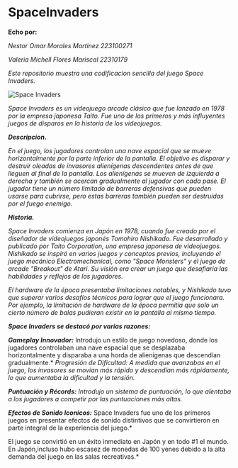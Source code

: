 # SpaceInvaders
**Echo por:**

*Nestor Omar Morales Martinez 223100271*

*Valeria Michell Flores Mariscal 22310179*

*Este repositorio muestra una codificacion sencilla del juego Space Invaders.*

![Space Invaders](https://images.crazygames.com/games/space-invaders/cover-1591955301711.png?auto=format%2Ccompress&q=45&cs=strip&ch=DPR&w=1200&h=630&fit=crop)


*Space Invaders es un videojuego arcade clásico que fue lanzado en 1978 por la empresa japonesa Taito. Fue uno de los primeros y más influyentes juegos de disparos en la historia de los videojuegos.*

***Descripcion.***

*En el juego, los jugadores controlan una nave espacial que se mueve horizontalmente por la parte inferior de la pantalla. El objetivo es disparar y destruir oleadas de invasores alienígenas descendentes antes de que lleguen al final de la pantalla. Los alienígenas se mueven de izquierda a derecha y también se acercan gradualmente al jugador con cada pase. El jugador tiene un número limitado de barreras defensivas que pueden usarse para cubrirse, pero estas barreras también pueden ser destruidas por el fuego enemigo.*

***Historia.***

*Space Invaders comienza en Japón en 1978, cuando fue creado por el diseñador de videojuegos japonés Tomohiro Nishikado. Fue desarrollado y publicado por Taito Corporation, una empresa japonesa de videojuegos.*
*Nishikado se inspiró en varios juegos y conceptos previos, incluyendo el juego mecánico Electromechanical, como "Space Monsters" y el juego de arcade "Breakout" de Atari. Su visión era crear un juego que desafiaría las habilidades y reflejos de los jugadores.*

*El hardware de la época presentaba limitaciones notables, y Nishikado tuvo que superar varios desafíos técnicos para lograr que el juego funcionara. Por ejemplo, la limitación de hardware de la época permitía que solo un cierto número de balas pudieran existir en la pantalla al mismo tiempo.*

***Space Invaders se destacó por varias razones:***

***Gameplay Innovador:*** Introdujo un estilo de juego novedoso, donde los jugadores controlaban una nave espacial que se desplazaba horizontalmente y disparaba a una horda de alienígenas que descendían gradualmente.*
*Progresión de Dificultad: A medida que avanzabas en el juego, los invasores se movían más rápido y descendían más rápidamente, lo que aumentaba la dificultad y la tensión.*

****Puntuación y Récords:*** Introdujo un sistema de puntuación, lo que alentaba a los jugadores a competir por las puntuaciones más altas.*

***Efectos de Sonido Iconicos:*** Space Invaders fue uno de los primeros juegos en presentar efectos de sonido distintivos que se convirtieron en parte integral de la experiencia del juego.*

El juego se convirtió en un éxito inmediato en Japón y en todo #1 el mundo. En Japón,incluso hubo escasez de monedas de 100 yenes debido a la alta demanda del juego en las salas recreativas.*
